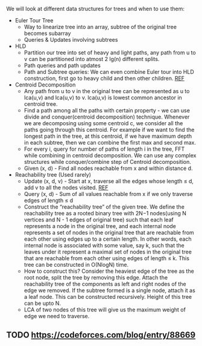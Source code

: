 We will look at different data structures for trees and when to use them:
* Euler Tour Tree
  * Way to linearize tree into an array, subtree of the original tree becomes subarray  
  * Queries & Updates involving subtrees
* HLD
  * Partition our tree into set of heavy and light paths, any path from u to v can be partitioned into atmost 2 lg(n) different splits.
  * Path queries and path updates
  * Path and Subtree queries: We can even combine Euler tour into HLD construction, first go to heavy child and then other children. [REF](https://codeforces.com/blog/entry/53170)
* Centroid Decomposition
  * Any path from u to v in the original tree can be represented as u to lca(u,v) and lca(u,v) to v. lca(u,v) is lowest common ancestor in centroid tree.
  * Find a path among all the paths with certain property - we can use divide and conquer(centroid decomposition) technique. Whenever we are decomposing using some centroid c, we consider all the paths going through this centroid. For example if we want to find the longest path in the tree, at this centroid, if we have maximum depth in each subtree, then we can combine the first max and second max.
  * For every i, query for number of paths of length i in the tree, FFT while combining in centroid decomposition. We can use any complex structures while conquer/combine step of Centroid decomposition.
  * Given (x, d) - Find all nodes reachable from x and within distance d.
* Reachability tree (Used rarely)
  * Update (x, d, v) - Start at x, traverse all the edges whose length ≤ d, add v to all the nodes visited. [REF](https://discuss.codechef.com/t/tulips-editorial/12281)
  * Query (x, d) - Sum of all values reachable from x if we only traverse edges of length ≤ d
  * Construct the “reachability tree” of the given tree. We define the reachability tree as a rooted binary tree with 2N−1 nodes(using N vertices and N - 1 edges of original tree) such that each leaf represents a node in the original tree, and each internal node represents a set of nodes in the original tree that are reachable from each other using edges up to a certain length. In other words, each internal node is associated with some value, say k, such that the leaves under it represent a maximal set of nodes in the original tree that are reachable from each other using edges of length ≤ k. This tree can be constructed in O(NlogN) time.
  * How to construct this? Consider the heaviest edge of the tree as the root node, split the tree by removing this edge. Attach the reachability tree of the components as left and right nodes of the edge we removed. If the subtree formed is a single node, attach it as a leaf node. This can be constructed recursively. Height of this tree can be upto N.
  * LCA of two nodes of this tree will give us the maximum weight of edge we need to traverse.

## TODO https://codeforces.com/blog/entry/88669
